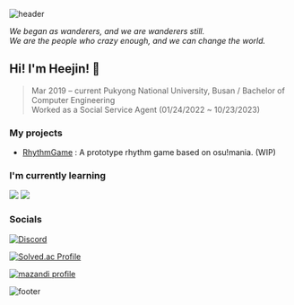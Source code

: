 <!-- Header -->
![header](https://capsule-render.vercel.app/api?type=waving&color=0:0FB4FF,100:0FB4FF&height=200&section=header&text=Heejin's%20GitHub&desc=Wannabe%20a%20game%20developer&fontColor=FFFFFF&animation=twinkling&fontSize=60&fontAlignY=35&descAlign=60&descAlignY=50)

*We began as wanderers, and we are wanderers still.*  
*We are the people who crazy enough, and we can change the world.*

<!-- Greetings -->
## Hi! I'm Heejin! 🙂
> Mar 2019 – current Pukyong National University, Busan / Bachelor of Computer Engineering  
> Worked as a Social Service Agent (01/24/2022 ~ 10/23/2023)

<!-- Projects -->
### My projects
* [RhythmGame] : A prototype rhythm game based on osu!mania. (WIP)

### I'm currently learning
<p>
  <img src="https://img.shields.io/badge/C++-00599C?style=for-the-badge&logo=C%2B%2B&logoColor=white">
  <img src="https://img.shields.io/badge/Unity-000000?style=for-the-badge&logo=Unity&logoColor=white">
</p>

### Socials
[![Discord](https://img.shields.io/badge/Discord-5865F2?style=for-the-badge&logo=discord&logoColor=white)](https://discordapp.com/users/352857485104775179)

[![Solved.ac Profile](http://mazassumnida.wtf/api/mini/generate_badge?boj=hjlee6824)](https://solved.ac/profile/hjlee6824)

[![mazandi profile](http://mazandi.herokuapp.com/api?handle=hjlee6824&theme=warm)](https://solved.ac/profile/hjlee6824)

<!-- Footer -->
![footer](https://capsule-render.vercel.app/api?type=waving&color=0:0FB4FF,100:0FB4FF&height=150&section=footer&text=Do%20your%20best!&fontColor=FFFFFF&fontSize=30&fontAlignY=70)

[RhythmGame]: https://github.com/heejinn/RhythmGame
